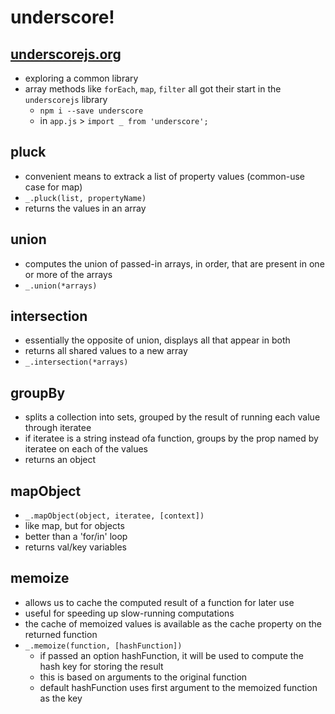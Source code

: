 # underscore! 
## [underscorejs.org](http://underscorejs.org/)
+ exploring a common library
+ array methods like `forEach`, `map`, `filter` all got their start in the `underscorejs` library
    - `npm i --save underscore`
    - in `app.js` > `import _ from 'underscore';`

## pluck
- convenient means to extrack a list of property values (common-use case for map)
- `_.pluck(list, propertyName)`
- returns the values in an array

## union
- computes the union of passed-in arrays, in order, that are present in one or more of the arrays 
- `_.union(*arrays)`

## intersection
- essentially the opposite of union, displays all that appear in both
- returns all shared values to a new array
- `_.intersection(*arrays)`

## groupBy
- splits a collection into sets, grouped by the result of running each value through iteratee
- if iteratee is a string instead ofa function, groups by the prop named by iteratee on each of the values 
- returns an object

## mapObject
- `_.mapObject(object, iteratee, [context])`
- like map, but for objects
- better than a 'for/in' loop
- returns val/key variables 

## memoize 
- allows us to cache the computed result of a function for later use
- useful for speeding up slow-running computations 
- the cache of memoized values is available as the cache property on the returned function
- `_.memoize(function, [hashFunction])`
    + if passed an option hashFunction, it will be used to compute the hash key for storing the result
    + this is based on arguments to the original function
    + default hashFunction uses first argument to the memoized function as the key 